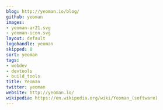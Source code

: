 ```yaml
---
blog: http://yeoman.io/blog/
github: yeoman
images:
- yeoman-ar21.svg
- yeoman-icon.svg
layout: default
logohandle: yeoman
skipped: 0
sort: yeoman
tags:
- webdev
- devtools
- build_tools
title: Yeoman
twitter: yeoman
website: http://yeoman.io/
wikipedia: https://en.wikipedia.org/wiki/Yeoman_(software)
---
```


